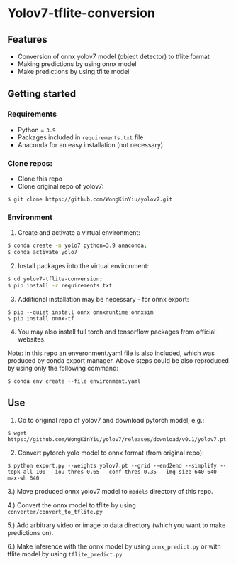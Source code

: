 # Yolov7-tflite-conversion

## Features

* Conversion of onnx yolov7 model (object detector) to tflite format
* Making predictions by using onnx model
* Make predictions by using tflite model

## Getting started

### Requirements
* Python = `3.9`
* Packages included in `requirements.txt` file
* Anaconda for an easy installation (not necessary)

### Clone repos:
* Clone this repo
* Clone original repo of yolov7:
```
$ git clone https://github.com/WongKinYiu/yolov7.git
```

### Environment

1) Create and activate a virtual environment:
```sh
$ conda create -n yolo7 python=3.9 anaconda;
$ conda activate yolo7
```

2) Install packages into the virtual environment:
```sh
$ cd yolov7-tflite-conversion;
$ pip install -r requirements.txt
```

3) Additional installation may be necessary - for onnx export:
```
$ pip --quiet install onnx onnxruntime onnxsim
$ pip install onnx-tf
```

4) You may also install full torch and tensorflow packages from official websites.

Note: in this repo an enveronment.yaml file is also included, which was produced by conda export manager. Above steps could be also reproduced by using only the following command:

```
$ conda env create --file environment.yaml
```

## Use

1) Go to original repo of yolov7 and download pytorch model, e.g.:

```
$ wget https://github.com/WongKinYiu/yolov7/releases/download/v0.1/yolov7.pt
```

2) Convert pytorch yolo model to onnx format (from original repo):

```
$ python export.py --weights yolov7.pt --grid --end2end --simplify --topk-all 100 --iou-thres 0.65 --conf-thres 0.35 --img-size 640 640 --max-wh 640
```

3.) Move produced onnx yolov7 model to `models` directory of this repo.


4.) Convert the onnx model to tflite by using `converter/convert_to_tflite.py`

5.) Add arbitrary video or image to data directory (which you want to make predictions on).

6.) Make inference with the onnx model by using `onnx_predict.py`
or with tflite model by using `tflite_predict.py`


